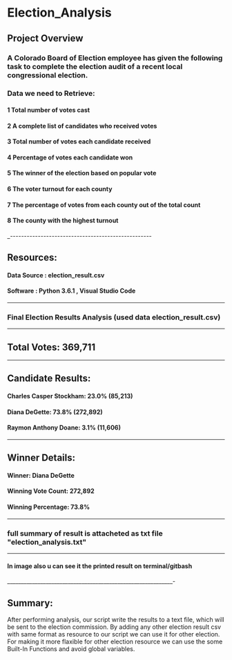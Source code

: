 # Election_Analysis

## Project Overview
### A Colorado Board of Election employee has given the following task to complete the election audit of a recent local congressional election.

###  Data we need to Retrieve:
#### 1 Total number of votes cast
#### 2 A complete list of candidates who received votes
#### 3 Total number of votes each candidate received
#### 4 Percentage of votes each candidate won
#### 5 The winner of the election based on popular vote
#### 6 The voter turnout for each county
#### 7 The percentage of votes from each county out of the total count
#### 8 The county with the highest turnout

_---------------------------------------------------
## Resources:
 #### Data Source : election_result.csv
 #### Software : Python 3.6.1 , Visual Studio Code 
 ________________________________________________

###  Final Election Results Analysis (used data  election_result.csv)
-------------------------
## Total Votes: 369,711
-------------------------
## Candidate Results: 
  #### Charles Casper Stockham: 23.0% (85,213)
  #### Diana DeGette: 73.8% (272,892)
  #### Raymon Anthony Doane: 3.1% (11,606) 
-------------------------
## Winner Details: 
 #### Winner: Diana DeGette
 #### Winning Vote Count: 272,892
 #### Winning Percentage: 73.8%
-------------------------
 ### full summary of result is attacheted as txt file "election_analysis.txt"
 ____________________________________________

   #### In image also u can see it the printed result on terminal/gitbash

   ____________________________________________________________-

## Summary:
 After performing analysis, our script write the results to a text file, which will be sent to the election commission. By adding any other election result csv  with same format as resource to our  script we can use it for other election. For making it more flaxible for other election resource we can use the  some Built-In Functions and avoid global variables. 

 
 
